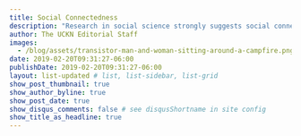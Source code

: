 ```yaml
---
title: Social Connectedness
description: "Research in social science strongly suggests social connectedness is key to our good health and well-being."
author: The UCKN Editorial Staff
images:
  - /blog/assets/transistor-man-and-woman-sitting-around-a-campfire.png
date: 2019-02-20T09:31:27-06:00
publishDate: 2019-02-20T09:31:27-06:00
layout: list-updated # list, list-sidebar, list-grid
show_post_thumbnail: true
show_author_byline: true
show_post_date: true
show_disqus_comments: false # see disqusShortname in site config
show_title_as_headline: true
---
```

